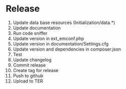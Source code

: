 # Release

1. Update data base resources (Initialization/data.*)
1. Update documentation
1. Run code sniffer
1. Update version in ext_emconf.php
1. Update version in documentation/Settings.cfg
1. Update version and dependencies in composer.json
1. Test
1. Update changelog
1. Commit release
1. Create tag for release
1. Push to github
1. Upload to TER

